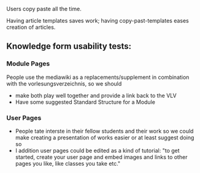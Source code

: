 Users copy paste all the time. 

Having article templates saves work; having copy-past-templates eases creation of articles. 

## Knowledge form usability tests:
### Module Pages
People use the mediawiki as a replacements/supplement in combination with the vorlesungsverzeichnis, so we should
* make both play well together and provide a link back to the VLV
* Have some suggested Standard Structure for a Module

### User Pages 
* People tate interste in their fellow students and their work so we could make creating a presentation of works easier or at least suggest doing so
* I addition user pages could be edited as a kind of tutorial: "to get started, create your user page and embed images and links to other pages you like, like classes you take etc."
